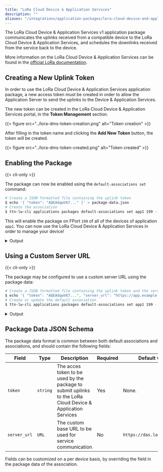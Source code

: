 ```yaml
---
title: "LoRa Cloud Device & Application Services"
description: ""
aliases: "/integrations/application-packages/lora-cloud-device-and-application-services"
---
```


The LoRa Cloud Device & Application Services v1 application package communicates the uplinks received from a compatible device to the LoRa Cloud Device & Application Services, and schedules the downlinks received from the service back to the device.

More information on the LoRa Cloud Device & Application Services can be found in the [official LoRa documentation](https://www.loracloud.com/documentation/device_management?url=overview.html).

## Creating a New Uplink Token

In order to use the LoRa Cloud Device & Application Services application package, a new access token must be created in order to allow the Application Server to send the uplinks to the Device & Application Services. 

The new token can be created in the LoRa Cloud Device & Application Services portal, in the **Token Management** section.

{{< figure src="../lora-dms-token-creation.png" alt="Token creation" >}}

After filling in the token name and clicking the **Add New Token** button, the token will be created.

{{< figure src="../lora-dms-token-created.png" alt="Token created" >}}

## Enabling the Package

{{< cli-only >}}

The package can now be enabled using the `default-associations set` command:

```bash
# Create a JSON formatted file containing the uplink token
$ echo '{ "token": "AQEAdqwV67..." }' > package-data.json
# Create the association
$ ttn-lw-cli applications packages default-associations set app1 199 --package-name lora-cloud-device-management-v1 --data-local-file package-data.json
```

This will enable the package on FPort `199` of all of the devices of application `app1`. You can now use the LoRa Cloud Device & Application Services in order to manage your device!

<details><summary>Output</summary>

```json
{
  "ids": {
    "application_ids": {
      "application_id": "app1"
    },
    "f_port": 199
  },
  "created_at": "2019-12-18T10:35:15.565807113Z",
  "updated_at": "2019-12-18T22:06:21.693359719Z",
  "package_name": "lora-cloud-device-management-v1",
  "data": {
      "token": "AQEAdqwV67..."
    }
}
```
</details>

## Using a Custom Server URL

{{< cli-only >}}

The package may be configured to use a custom server URL using the package data:

```bash
# Create a JSON formatted file containing the uplink token and the server URL
$ echo '{ "token": "AQEAdqwV67...", "server_url": "https://app.example.com/" }' > package-data.json
# Create or update the default association
$ ttn-lw-cli applications packages default-associations set app1 199 --package-name lora-cloud-device-management-v1 --data-local-file package-data.json
```

<details><summary>Output</summary>

```json
{
  "ids": {
    "application_ids": {
      "application_id": "app1"
    },
    "f_port": 199
  },
  "created_at": "2020-05-14T02:04:45.286874524Z",
  "updated_at": "2020-05-14T02:04:45.286874524Z",
  "package_name": "lora-cloud-device-management-v1",
  "data": {
      "server_url": "https://app.example.com",
      "token": "AQEAdqwV67..."
    }
}
```
</details>

## Package Data JSON Schema

The package data format is common between both default associations and associations, and should contain the following fields:

| Field | Type | Description | Required | Default value |
|-------|------|-------------|---------|---------------|
| `token` | `string` | The acces token to be used by the package to submit uplinks to the LoRa Cloud Device & Application Services | Yes | None. |
| `server_url` | `URL` | The custom base URL to be used for service communication | No | `https://das.loracloud.com`

Fields can be customized on a per device basis, by overriding the field in the package data of the association.
